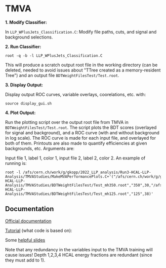 # TMVA

**1. Modify Classifier:**

In `LLP_WPlusJets_Classification.C`: Modify file paths, cuts, and signal and background selections.

**2. Run Classifier:**

```
root -q -b -l LLP_WPlusJets_Classification.C
```
This will produce a scratch output root file in the working directory (can be deleted, needed to avoid issues about "TTree created as a memory-resident Tree") and an output file `BDTWeightFilesTest/Test.root`.

**3. Display Output:**

Display output ROC curves, variable overlays, coorelations, etc. with:
```
source display_gui.sh
```

**4. Plot Output:**

Run the plotting script over the output root file from TMVA in `BDTWeightFilesTest/Test.root`. The script plots the BDT scores (overlayed for signal and background), and a ROC curve (with and without background in log scale). The ROC curve is made for each input file, and overlayed for both of them. Printouts are also made to quantify efficiencies at given backgrounds, etc. Arguments are:

Input file 1, label 1, color 1, input file 2, label 2, color 2. An example of running is:
```
root -l /afs/cern.ch/work/g/gkopp/2022_LLP_analysis/Run3-HCAL-LLP-Analysis/TMVAStudies/MakeMVAPerformancePlots.C+'("/afs/cern.ch/work/g/gkopp/2022_LLP_analysis/Run3-HCAL-LLP-Analysis/TMVAStudies/BDTWeightFilesTest/Test_mh350.root","350",30,"/afs/cern.ch/work/g/gkopp/2022_LLP_analysis/Run3-HCAL-LLP-Analysis/TMVAStudies/BDTWeightFilesTest/Test_mh125.root","125",38)'
```

## Documentation
[Official documentation](https://root.cern.ch/download/doc/tmva/TMVAUsersGuide.pdf)

[Tutorial](https://twiki.cern.ch/twiki/bin/view/TMVA) (what code is based on): 

Some [helpful slides](https://agenda.infn.it/event/13733/contributions/20520/attachments/14642/16541/MVATutorial.pdf)

Note that any redundancy in the variables input to the TMVA training will cause issues! Depth 1,2,3,4 HCAL energy fractions are redundant (since they must add to 1).